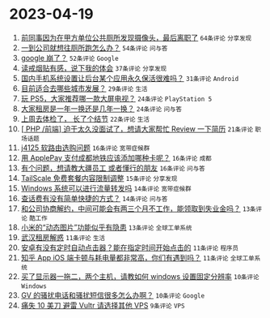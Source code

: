 # 2023-04-19

1. [前同事因为在甲方单位公共厕所发现摄像头，最后离职了](https://www.v2ex.com/t/933631) `64条评论` `分享发现`
1. [一到公司就想往厕所跑怎么办？](https://www.v2ex.com/t/933623) `54条评论` `问与答`
1. [google 崩了？](https://www.v2ex.com/t/933636) `52条评论` `Google`
1. [读戒烟贴有感，说下我的体会](https://www.v2ex.com/t/933642) `37条评论` `分享发现`
1. [国内手机系统设置让后台某个应用永久保活很难吗？](https://www.v2ex.com/t/933652) `31条评论` `Android`
1. [目前适合去哪些城市发展？](https://www.v2ex.com/t/933678) `29条评论` `生活`
1. [玩 PS5，大家推荐哪一款大屏电视？](https://www.v2ex.com/t/933681) `24条评论` `PlayStation 5`
1. [大家租房是一年一换还是几年一换？](https://www.v2ex.com/t/933649) `24条评论` `问与答`
1. [上周去体检了， 长了个结节](https://www.v2ex.com/t/933680) `22条评论` `生活`
1. [[ PHP /前端] 迫于太久没面试了，想请大家帮忙 Review 一下简历](https://www.v2ex.com/t/933619) `21条评论` `职场话题`
1. [j4125 软路由选购问题](https://www.v2ex.com/t/933674) `16条评论` `宽带症候群`
1. [用 ApplePay 支付成都地铁应该添加哪种卡呢？](https://www.v2ex.com/t/933644) `16条评论` `成都`
1. [有个问题，想请教大疆员工 或者懂行的朋友](https://www.v2ex.com/t/933637) `16条评论` `问与答`
1. [TailScale 免费套餐内容限制调整](https://www.v2ex.com/t/933632) `15条评论` `分享发现`
1. [Windows 系统可以进行流量转发吗](https://www.v2ex.com/t/933635) `14条评论` `宽带症候群`
1. [查话费有没有简单快捷的方式？](https://www.v2ex.com/t/933625) `14条评论` `问与答`
1. [和公司协商解约，中间可能会有两三个月不工作，能领取到失业金吗？](https://www.v2ex.com/t/933668) `13条评论` `酷工作`
1. [小米的“动态图片”功能似乎有隐患](https://www.v2ex.com/t/933665) `13条评论` `全球工单系统`
1. [武汉租房解惑](https://www.v2ex.com/t/933689) `11条评论` `生活`
1. [安卓有没有定时自动点击器？能在指定时间开始点击的](https://www.v2ex.com/t/933633) `11条评论` `程序员`
1. [知乎 App iOS 端卡顿与耗电量都非常高，你们有遇到吗？](https://www.v2ex.com/t/933630) `11条评论` `全球工单系统`
1. [买了显示器一拖二，两个主机，请教如何 windows 设置固定分辨率](https://www.v2ex.com/t/933650) `10条评论` `Windows`
1. [GV 的骚扰电话和骚扰短信很多怎么办啊？](https://www.v2ex.com/t/933627) `10条评论` `Google`
1. [痛失 10 美刀 避雷 Vultr 请选择其他 VPS](https://www.v2ex.com/t/933669) `9条评论` `VPS`
